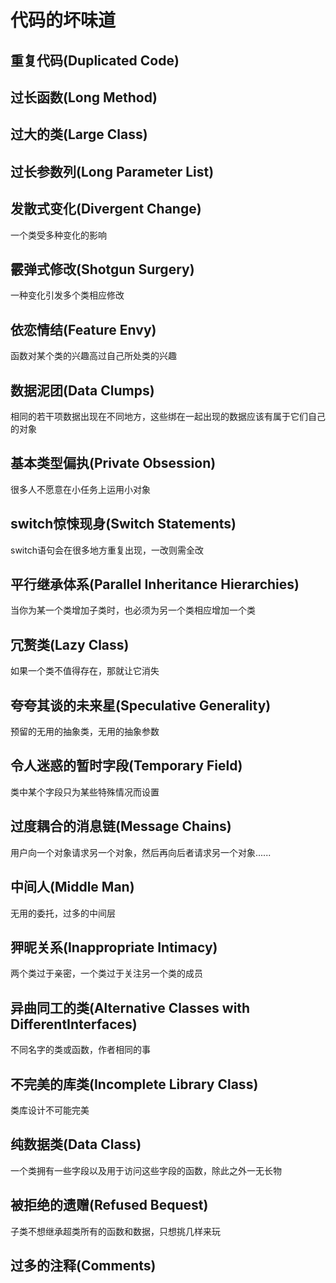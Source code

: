 # 代码的坏味道
## 重复代码(Duplicated Code)
## 过长函数(Long Method)
## 过大的类(Large Class)
## 过长参数列(Long Parameter List)
## 发散式变化(Divergent Change)
一个类受多种变化的影响
## 霰弹式修改(Shotgun Surgery)
一种变化引发多个类相应修改
##  依恋情结(Feature Envy)
函数对某个类的兴趣高过自己所处类的兴趣
## 数据泥团(Data Clumps)
相同的若干项数据出现在不同地方，这些绑在一起出现的数据应该有属于它们自己的对象
## 基本类型偏执(Private Obsession)
很多人不愿意在小任务上运用小对象
##  switch惊悚现身(Switch Statements)
switch语句会在很多地方重复出现，一改则需全改
## 平行继承体系(Parallel Inheritance Hierarchies)
当你为某一个类增加子类时，也必须为另一个类相应增加一个类
##  冗赘类(Lazy Class)
如果一个类不值得存在，那就让它消失
## 夸夸其谈的未来星(Speculative Generality)
预留的无用的抽象类，无用的抽象参数
##  令人迷惑的暂时字段(Temporary Field)
类中某个字段只为某些特殊情况而设置
## 过度耦合的消息链(Message Chains)
用户向一个对象请求另一个对象，然后再向后者请求另一个对象......
## 中间人(Middle Man)
无用的委托，过多的中间层
## 狎昵关系(Inappropriate Intimacy)
两个类过于亲密，一个类过于关注另一个类的成员
##  异曲同工的类(Alternative Classes with DifferentInterfaces)
不同名字的类或函数，作者相同的事
## 不完美的库类(Incomplete Library Class)
类库设计不可能完美
## 纯数据类(Data Class)
一个类拥有一些字段以及用于访问这些字段的函数，除此之外一无长物
## 被拒绝的遗赠(Refused Bequest)
子类不想继承超类所有的函数和数据，只想挑几样来玩
##  过多的注释(Comments)